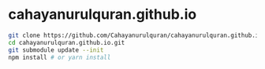 # cahayanurulquran.github.io

```bash
git clone https://github.com/Cahayanurulquran/cahayanurulquran.github.io.git
cd cahayanurulquran.github.io.git
git submodule update --init
npm install # or yarn install
```